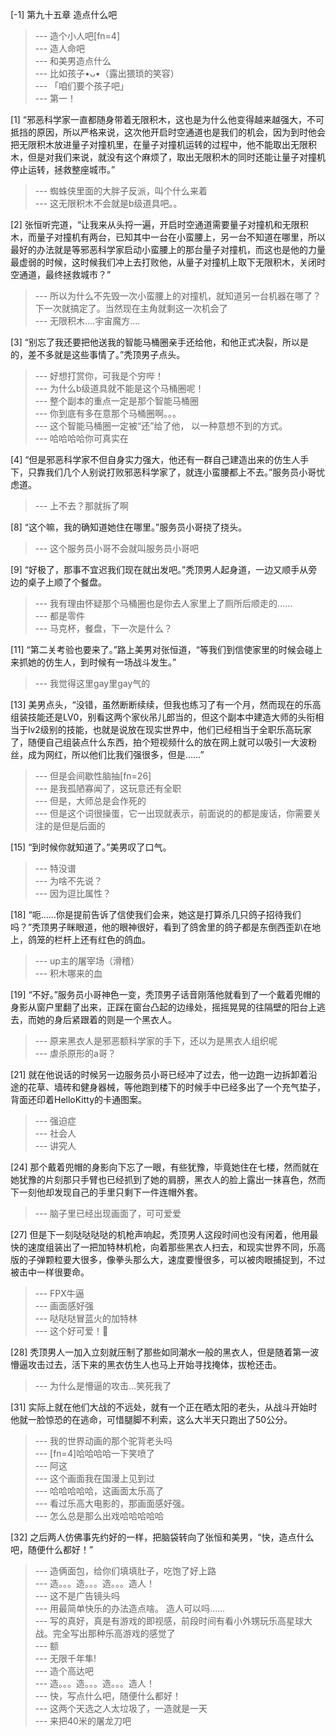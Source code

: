 
[-1] 第九十五章 造点什么吧
>--- 造个小人吧[fn=4]<br>
>--- 造人命吧<br>
>--- 和美男造点什么<br>
>--- 比如孩子•ᴗ•（露出猥琐的笑容）<br>
>--- 「咱们要个孩子吧」<br>
>--- 第一！<br>

[1] “邪恶科学家一直都随身带着无限积木，这也是为什么他变得越来越强大，不可抵挡的原因，所以严格来说，这次他开启时空通道也是我们的机会，因为到时他会把无限积木放进量子对撞机里，在量子对撞机运转的过程中，他不能取出无限积木，但是对我们来说，就没有这个麻烦了，取出无限积木的同时还能让量子对撞机停止运转，拯救整座城市。”
>--- 蜘蛛侠里面的大胖子反派，叫个什么来着<br>
>--- 这无限积木不会就是b级道具吧。。<br>

[2] 张恒听完道，“让我来从头捋一遍，开启时空通道需要量子对撞机和无限积木，而量子对撞机有两台，已知其中一台在小蛮腰上，另一台不知道在哪里，所以最好的办法就是等邪恶科学家启动小蛮腰上的那台量子对撞机，而这也是他的力量最虚弱的时候，这时候我们冲上去打败他，从量子对撞机上取下无限积木，关闭时空通道，最终拯救城市？”
>--- 所以为什么不先毁一次小蛮腰上的对撞机，就知道另一台机器在哪了？下一次就搞定了。当然现在主角就剩这一次机会了<br>
>--- 无限积木....宇宙魔方....<br>

[3] “别忘了我还要把他送我的智能马桶圈亲手还给他，和他正式决裂，所以是的，差不多就是这些事情了。”秃顶男子点头。
>--- 好想打赏你，可我是个穷哔！<br>
>--- 为什么b级道具就不能是这个马桶圈呢！<br>
>--- 整个副本的重点一定是那个智能马桶圈<br>
>--- 你到底有多在意那个马桶圈啊。。。<br>
>--- 这个智能马桶圈一定被“还”给了他，
以一种意想不到的方式。<br>
>--- 哈哈哈哈你可真实在<br>

[4] “但是邪恶科学家不但自身实力强大，他还有一群自己建造出来的仿生人手下，只靠我们几个人别说打败邪恶科学家了，就连小蛮腰都上不去。”服务员小哥忧虑道。
>--- 上不去？那就拆了啊<br>

[8] “这个嘛，我的确知道她住在哪里。”服务员小哥挠了挠头。
>--- 这个服务员小哥不会就叫服务员小哥吧<br>

[9] “好极了，那事不宜迟我们现在就出发吧。”秃顶男人起身道，一边又顺手从旁边的桌子上顺了个餐盘。
>--- 我有理由怀疑那个马桶圈也是你去人家里上了厕所后顺走的……<br>
>--- 都是零件<br>
>--- 马克杯，餐盘，下一次是什么？<br>

[11] “第二关考验也要来了。”路上美男对张恒道，“等我们到信使家里的时候会碰上来抓她的仿生人，到时候有一场战斗发生。”
>--- 我觉得这里gay里gay气的<br>

[13] 美男点头，“没错，虽然断断续续，但我也练习了有一个月，然而现在的乐高组装技能还是LV0，别看这两个家伙吊儿郎当的，但这个副本中建造大师的头衔相当于lv2级别的技能，也就是说放在现实世界中，他们已经相当于全职乐高玩家了，随便自己组装点什么东西，拍个短视频什么的放在网上就可以吸引一大波粉丝，成为网红，所以他们比我们强很多，但是……”
>--- 但是会间歇性脑抽[fn=26]<br>
>--- 是我孤陋寡闻了，这玩意还有全职<br>
>--- 但是，大师总是会作死的<br>
>--- 但是这个词很操蛋，它一出现就表示，前面说的的都是废话，你需要关注的是但是后面的<br>

[15] “到时候你就知道了。”美男叹了口气。
>--- 特没谱<br>
>--- 为啥不先说？<br>
>--- 因为逗比属性？<br>

[18] “呃……你是提前告诉了信使我们会来，她这是打算杀几只鸽子招待我们吗？”秃顶男子眯眼道，他的眼神很好，看到了鸽舍里的鸽子都是东倒西歪趴在地上，鸽笼的栏杆上还有红色的鸽血。
>--- up主的屠宰场（滑稽）<br>
>--- 积木哪来的血<br>

[19] “不好。”服务员小哥神色一变，秃顶男子话音刚落他就看到了一个戴着兜帽的身影从窗户里翻了出来，正踩在窗台凸起的边缘处，摇摇晃晃的往隔壁的阳台上逃去，而她的身后紧跟着的则是一个黑衣人。
>--- 原来黑衣人是邪恶额科学家的手下，还以为是黑衣人组织呢<br>
>--- 虐杀原形的a哥？<br>

[21] 就在他说话的时候另一边服务员小哥已经冲了过去，他一边跑一边拆卸着沿途的花草、墙砖和健身器械，等他跑到楼下的时候手中已经多出了一个充气垫子，背面还印着HelloKitty的卡通图案。
>--- 强迫症<br>
>--- 社会人<br>
>--- 讲究人<br>

[24] 那个戴着兜帽的身影向下忘了一眼，有些犹豫，毕竟她住在七楼，然而就在她犹豫的片刻那只手臂也已经抓到了她的肩膀，黑衣人的脸上露出一抹喜色，然而下一刻他却发现自己的手里只剩下一件连帽外套。
>--- 脑子里已经出现画面了，可可爱爱<br>

[27] 但是下一刻哒哒哒哒的机枪声响起，秃顶男人这段时间也没有闲着，他用最快的速度组装出了一把加特林机枪，向着那些黑衣人扫去，和现实世界不同，乐高版的子弹颗粒要大很多，像拳头那么大，速度要慢很多，可以被肉眼捕捉到，不过被击中一样很要命。
>--- FPX牛逼<br>
>--- 画面感好强<br>
>--- 哒哒哒冒蓝火的加特林<br>
>--- 这个好可爱！🐶<br>

[28] 秃顶男人一加入立刻就压制了那些如同潮水一般的黑衣人，但是随着第一波懵逼攻击过去，活下来的黑衣仿生人也马上开始寻找掩体，拔枪还击。
>--- 为什么是懵逼的攻击…笑死我了<br>

[31] 实际上就在他们大战的不远处，就有一个正在晒太阳的老头，从战斗开始时他就一脸惊恐的在逃命，可惜腿脚不利索，这么大半天只跑出了50公分。
>--- 我的世界动画的那个驼背老头吗<br>
>--- [fn=4]哈哈哈哈一下笑喷了<br>
>--- 阿这<br>
>--- 这个画面我在国漫上见到过<br>
>--- 哈哈哈哈哈，这画面太乐高了<br>
>--- 看过乐高大电影的，那画面感好强。<br>
>--- 怎么总是那么出戏哈哈哈哈哈<br>

[32] 之后两人仿佛事先约好的一样，把脑袋转向了张恒和美男，“快，造点什么吧，随便什么都好！”
>--- 造俩面包，给你们填填肚子，吃饱了好上路<br>
>--- 造。。。造。。。造。。。造人！<br>
>--- 这不是广告镜头吗<br>
>--- 用最简单快乐的办法造点啥。
造人可以吗……<br>
>--- 写的真好，真是有游戏的即视感，前段时间有看小外甥玩乐高星球大战。完全写出那种乐高游戏的感觉了<br>
>--- 额<br>
>--- 无限千年隼!<br>
>--- 造个高达吧<br>
>--- 造。。。造。。。造。。。造人！<br>
>--- 快，写点什么吧，随便什么都好！<br>
>--- 这两个天选之人太垃圾了，一造就是一天<br>
>--- 来把40米的屠龙刀吧<br>
